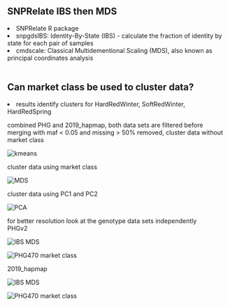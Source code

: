 <h2>SNPRelate IBS then MDS</h2>
<li>SNPRelate R package
<li>snpgdsIBS: Identity-By-State (IBS) - calculate the fraction of identity by state for each pair of samples
<li>cmdscale: Classical Multidementional Scaling (MDS), also known as principal coordinates analysis
<br><br>

<h2>Can market class be used to cluster data?</h2>
<li>results identify clusters for HardRedWinter, SoftRedWinter, HardRedSpring

combined PHG and 2019_hapmap, both data sets are filtered before merging with maf < 0.05 and missing > 50% removed, cluster data without market class

![kmeans](https://github.com/TriticeaeToolbox/PHGv2/blob/main/cluster-market-class/images/snprelate-exomeseq-ibs-mds.png)

cluster data using market class
  
![MDS](https://github.com/TriticeaeToolbox/PHGv2/blob/main/cluster-market-class/images/snprelate-ibs-mds-marketclass-with-legend.png)

cluster data using PC1 and PC2
  
![PCA](https://github.com/TriticeaeToolbox/PHGv2/blob/main/cluster-snprelate/images/snprelate-pca-2019hapmap.png)

for better resolution look at the genotype data sets independently<br>
PHGv2<br>

![IBS MDS](https://github.com/TriticeaeToolbox/PHGv2/blob/main/cluster-market-class/images/snprelate-phg470-ibs-mds-all.png)

![PHG470 market class](https://github.com/TriticeaeToolbox/PHGv2/blob/main/cluster-market-class/images/snprelate-phg470-ibs-mds-marketclass.png)

2019_hapmap<br>

![IBS MDS](https://github.com/TriticeaeToolbox/PHGv2/blob/main/cluster-market-class/images/snprelate-2019_hapmap-ibs-mds-all.png)

![PHG470 market class](https://github.com/TriticeaeToolbox/PHGv2/blob/main/cluster-market-class/images/snprelate-2019_hapmap-ibs-mds-marketclass.png)
